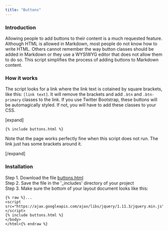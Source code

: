 ```yaml
---
title: "Buttons"
---
```


### Introduction

Allowing people to add buttons to their content is a much requested feature. Although HTML is allowed in Markdown, most people do not know how to write HTML. Others cannot remember the way button classes should be added in Markdown or they use a WYSIWYG editor that does not allow them to do so. This script simplifies the process of adding buttons to Markdown content.

### How it works

The script looks for a link where the link text is cotained by square brackets, like this: `[link text]`. It will remove the brackets and add `.btn` and `.btn-primary` classes to the link. If you use Twitter Bootstrap, these buttons will be automagically styled. If not, you will have to add these classes to your CSS.

[expand]

```
{% include buttons.html %}
```

Note that the page works perfectly fine when this script does not run. The link just has some brackets around it.

[/expand]

### Installation

Step 1. Download the file [buttons.html](https://raw.githubusercontent.com/jhvanderschee/jekyllcodex/gh-pages/_includes/buttons.html)
<br />Step 2. Save the file in the '_includes' directory of your project
<br />Step 3. Make sure the bottom of your layout document looks like this:

```
{% raw %}...
<script src="https://ajax.googleapis.com/ajax/libs/jquery/1.11.3/jquery.min.js"></script>
{% include buttons.html %}
</body>
</html>{% endraw %}
```